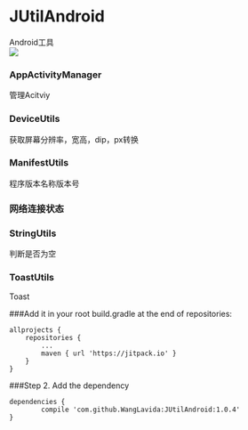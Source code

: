 # JUtilAndroid
Android工具  
 [![](https://jitpack.io/v/WangLavida/JUtilAndroid.svg)](https://jitpack.io/#WangLavida/JUtilAndroid)  
### AppActivityManager
   管理Acitviy
### DeviceUtils  
获取屏幕分辨率，宽高，dip，px转换
### ManifestUtils   
 程序版本名称版本号
### 网络连接状态
### StringUtils 
 判断是否为空
### ToastUtils 
  Toast
  
  

###Add it in your root build.gradle at the end of repositories:

	allprojects {
		repositories {
			...
			maven { url 'https://jitpack.io' }
		}
	}

###Step 2. Add the dependency

	dependencies {
	        compile 'com.github.WangLavida:JUtilAndroid:1.0.4'
	}


